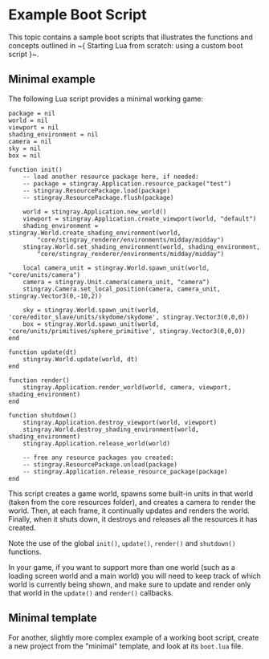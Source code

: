 # Example Boot Script

This topic contains a sample boot scripts that illustrates the functions and concepts outlined in ~{ Starting Lua from scratch: using a custom boot script }~.

## Minimal example

The following Lua script provides a minimal working game:

~~~{lua}
package = nil
world = nil
viewport = nil
shading_environment = nil
camera = nil
sky = nil
box = nil

function init()
    -- load another resource package here, if needed:
	-- package = stingray.Application.resource_package("test")
	-- stingray.ResourcePackage.load(package)
	-- stingray.ResourcePackage.flush(package)

	world = stingray.Application.new_world()
 	viewport = stingray.Application.create_viewport(world, "default")
	shading_environment = stingray.World.create_shading_environment(world,
		"core/stingray_renderer/environments/midday/midday")
	stingray.World.set_shading_environment(world, shading_environment,
		"core/stingray_renderer/environments/midday/midday")

	local camera_unit = stingray.World.spawn_unit(world, "core/units/camera")
	camera = stingray.Unit.camera(camera_unit, "camera")
	stingray.Camera.set_local_position(camera, camera_unit, stingray.Vector3(0,-10,2))

	sky = stingray.World.spawn_unit(world, 'core/editor_slave/units/skydome/skydome', stingray.Vector3(0,0,0))
	box = stingray.World.spawn_unit(world, 'core/units/primitives/sphere_primitive', stingray.Vector3(0,0,0))
end

function update(dt)
	stingray.World.update(world, dt)
end

function render()
	stingray.Application.render_world(world, camera, viewport, shading_environment)
end

function shutdown()
	stingray.Application.destroy_viewport(world, viewport)
	stingray.World.destroy_shading_environment(world, shading_environment)
	stingray.Application.release_world(world)

    -- free any resource packages you created:
	-- stingray.ResourcePackage.unload(package)
	-- stingray.Application.release_resource_package(package)
end
~~~

This script creates a game world, spawns some built-in units in that world (taken from the core resources folder), and creates a camera to render the world. Then, at each frame, it continually updates and renders the world. Finally, when it shuts down, it destroys and releases all the resources it has created.

Note the use of the global `init()`, `update()`, `render()` and `shutdown()` functions.

In your game, if you want to support more than one world (such as a loading screen world and a main world) you will need to keep track of which world is currently being shown, and make sure to update and render only that world in the `update()` and `render()` callbacks.

## Minimal template

For another, slightly more complex example of a working boot script, create a new project from the "minimal" template, and look at its `boot.lua` file.
